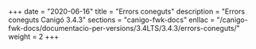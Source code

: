 +++
date        = "2020-06-16"
title       = "Errors coneguts"
description = "Errors coneguts Canigó 3.4.3"
sections    = "canigo-fwk-docs"
enllac		= "/canigo-fwk-docs/documentacio-per-versions/3.4LTS/3.4.3/errors-coneguts/"
weight      = 2
+++
